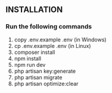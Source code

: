 ## INSTALLATION
### Run the following commands

1. copy .env.example .env (in Windows)
2. cp .env.example .env (in Linux)
3. composer install
4. npm install
5. npm run dev
6. php artisan key:generate
7. php artisan migrate
8. php artisan optimize:clear
